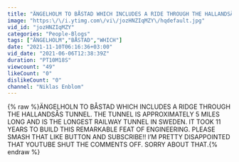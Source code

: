 ```yaml
---
title: "ÄNGELHOLM TO BÅSTAD WHICH INCLUDES A RIDE THROUGH THE HALLANDSÅS TUNNEL"
image: "https:\/\/i.ytimg.com\/vi\/jozHNZIqMZY\/hqdefault.jpg"
vid_id: "jozHNZIqMZY"
categories: "People-Blogs"
tags: ["ÄNGELHOLM","BÅSTAD","WHICH"]
date: "2021-11-10T06:16:36+03:00"
vid_date: "2021-06-06T12:38:39Z"
duration: "PT10M18S"
viewcount: "49"
likeCount: "0"
dislikeCount: "0"
channel: "Niklas Enblom"
---
```

{% raw %}ÄNGELHOLN TO BÅSTAD WHICH INCLUDES A RIDGE THROUGH THE HALLANDSÅS TUNNEL.  THE TUNNEL IS APPROXIMATELY 5 MILES LONG AND IS THE LONGEST RAILWAY TUNNEL IN SWEDEN. IT TOOK 11 YEARS TO BUILD THIS REMARKABLE FEAT OF ENGINEERING. PLEASE SMASH THAT LIKE BUTTON AND SUBSCRIBE!! I’M PRETTY DISAPPOINTED THAT YOUTUBE SHUT THE COMMENTS OFF.  SORRY ABOUT THAT.{% endraw %}
